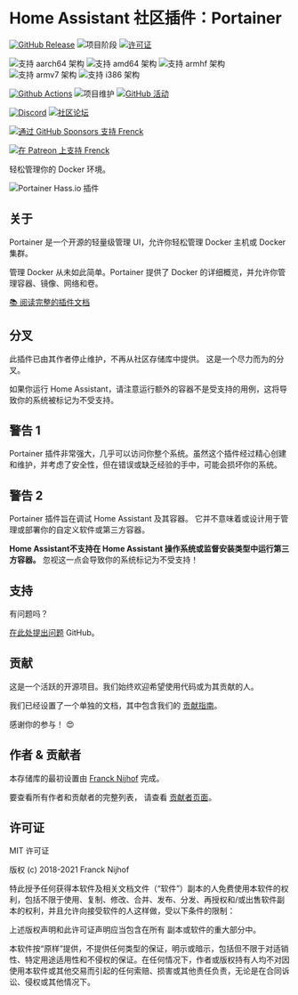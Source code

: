 # Home Assistant 社区插件：Portainer

[![GitHub Release][releases-shield]][releases]
![项目阶段][project-stage-shield]
[![许可证][license-shield]](LICENSE.md)

![支持 aarch64 架构][aarch64-shield]
![支持 amd64 架构][amd64-shield]
![支持 armhf 架构][armhf-shield]
![支持 armv7 架构][armv7-shield]
![支持 i386 架构][i386-shield]

[![Github Actions][github-actions-shield]][github-actions]
![项目维护][maintenance-shield]
[![GitHub 活动][commits-shield]][commits]

[![Discord][discord-shield]][discord]
[![社区论坛][forum-shield]][forum]

[![通过 GitHub Sponsors 支持 Frenck][github-sponsors-shield]][github-sponsors]

[![在 Patreon 上支持 Frenck][patreon-shield]][patreon]

轻松管理你的 Docker 环境。

![Portainer Hass.io 插件](images/screenshot.png)

## 关于

Portainer 是一个开源的轻量级管理 UI，允许你轻松管理 Docker 主机或 Docker 集群。

管理 Docker 从未如此简单。Portainer 提供了 Docker 的详细概览，并允许你管理容器、镜像、网络和卷。

[:books: 阅读完整的插件文档][docs]

## 分叉

此插件已由其作者停止维护，不再从社区存储库中提供。
这是一个尽力而为的分叉。

如果你运行 Home Assistant，请注意运行额外的容器不是受支持的用例，这将导致你的系统被标记为不受支持。

## 警告 1

Portainer 插件非常强大，几乎可以访问你整个系统。虽然这个插件经过精心创建和维护，并考虑了安全性，但在错误或缺乏经验的手中，可能会损坏你的系统。

## 警告 2

Portainer 插件旨在调试 Home Assistant 及其容器。
它并不意味着或设计用于管理或部署你的自定义软件或第三方容器。

**Home Assistant不支持在 Home Assistant 操作系统或监督安装类型中运行第三方容器。** 忽视这一点会导致你的系统标记为不受支持！

## 支持

有问题吗？

[在此处提出问题][issue] GitHub。

## 贡献

这是一个活跃的开源项目。我们始终欢迎希望使用代码或为其贡献的人。

我们已经设置了一个单独的文档，其中包含我们的
[贡献指南](,github/CONTRIBUTING.md)。

感谢你的参与！ :heart_eyes:

## 作者 & 贡献者

本存储库的最初设置由 [Franck Nijhof][frenck] 完成。

要查看所有作者和贡献者的完整列表，
请查看 [贡献者页面][contributors]。

## 许可证

MIT 许可证

版权 (c) 2018-2021 Franck Nijhof

特此授予任何获得本软件及相关文档文件（“软件”）副本的人免费使用本软件的权利，包括不限于使用、复制、修改、合并、发布、分发、再授权和/或出售软件副本的权利，并且允许向接受软件的人这样做，受以下条件的限制：

上述版权声明和此许可证声明应当包含在所有
副本或软件的重大部分中。

本软件按“原样”提供，不提供任何类型的保证，明示或暗示，包括但不限于对适销性、特定用途适用性和不侵权的保证。在任何情况下，作者或版权持有人均不对因使用本软件或其他交易而引起的任何索赔、损害或其他责任负责，无论是在合同诉讼、侵权或其他情况下。

[aarch64-shield]: https://img.shields.io/badge/aarch64-yes-green.svg
[amd64-shield]: https://img.shields.io/badge/amd64-yes-green.svg
[armhf-shield]: https://img.shields.io/badge/armhf-yes-green.svg
[armv7-shield]: https://img.shields.io/badge/armv7-yes-green.svg
[commits-shield]: https://img.shields.io/github/commit-activity/y/hassio-addons/addon-portainer.svg
[commits]: https://github.com/hassio-addons/addon-portainer/commits/main
[contributors]: https://github.com/hassio-addons/addon-portainer/graphs/contributors
[discord-ha]: https://discord.gg/c5DvZ4e
[discord-shield]: https://img.shields.io/discord/478094546522079232.svg
[discord]: https://discord.me/hassioaddons
[docs]: https://github.com/hassio-addons/addon-portainer/blob/main/portainer/DOCS.md
[forum-shield]: https://img.shields.io/badge/community-forum-brightgreen.svg
[forum]: https://community.home-assistant.io/t/home-assistant-community-add-on-portainer/68836?u=frenck
[frenck]: https://github.com/frenck
[github-actions-shield]: https://github.com/hassio-addons/addon-portainer/workflows/CI/badge.svg
[github-actions]: https://github.com/hassio-addons/addon-portainer/actions
[github-sponsors-shield]: https://frenck.dev/wp-content/uploads/2019/12/github_sponsor.png
[github-sponsors]: https://github.com/sponsors/frenck
[i386-shield]: https://img.shields.io/badge/i386-no-red.svg
[issue]: https://github.com/hassio-addons/addon-portainer/issues
[license-shield]: https://img.shields.io/github/license/hassio-addons/addon-portainer.svg
[maintenance-shield]: https://img.shields.io/maintenance/yes/2021.svg
[patreon-shield]: https://frenck.dev/wp-content/uploads/2019/12/patreon.png
[patreon]: https://www.patreon.com/frenck
[project-stage-shield]: https://img.shields.io/badge/project%20stage-%20!%20DEPRECATED%20%20%20!-ff0000.svg
[reddit]: https://reddit.com/r/homeassistant
[releases-shield]: https://img.shields.io/github/release/hassio-addons/addon-portainer.svg
[releases]: https://github.com/hassio-addons/addon-portainer/releases
[repository]: https://github.com/hassio-addons/repository